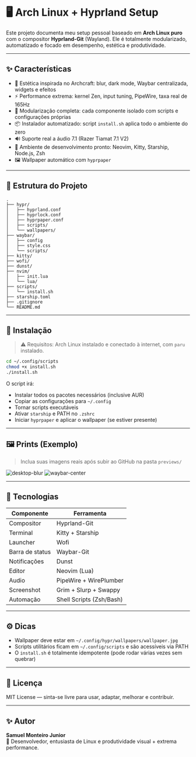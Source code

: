 # 🖥️ Arch Linux + Hyprland Setup

Este projeto documenta meu setup pessoal baseado em **Arch Linux puro** com o compositor **Hyprland-Git** (Wayland). Ele é totalmente modularizado, automatizado e focado em desempenho, estética e produtividade.

---

## ✨ Características

- 🎨 Estética inspirada no Archcraft: blur, dark mode, Waybar centralizada, widgets e efeitos
- ⚡ Performance extrema: kernel Zen, input tuning, PipeWire, taxa real de 165Hz
- 🧠 Modularização completa: cada componente isolado com scripts e configurações próprias
- 📦 Instalador automatizado: script `install.sh` aplica todo o ambiente do zero
- 🔊 Suporte real a áudio 7.1 (Razer Tiamat 7.1 V2)
- 🧰 Ambiente de desenvolvimento pronto: Neovim, Kitty, Starship, Node.js, Zsh
- 🖼️ Wallpaper automático com `hyprpaper`

---

## 📁 Estrutura do Projeto

```
.
├── hypr/
│   ├── hyprland.conf
│   ├── hyprlock.conf
│   ├── hyprpaper.conf
│   ├── scripts/
│   └── wallpapers/
├── waybar/
│   ├── config
│   ├── style.css
│   └── scripts/
├── kitty/
├── wofi/
├── dunst/
├── nvim/
│   ├── init.lua
│   └── lua/
├── scripts/
│   └── install.sh
├── starship.toml
├── .gitignore
└── README.md
```

---

## 🔧 Instalação

> ⚠️ Requisitos: Arch Linux instalado e conectado à internet, com `paru` instalado.

```bash
cd ~/.config/scripts
chmod +x install.sh
./install.sh
```

O script irá:

- Instalar todos os pacotes necessários (inclusive AUR)
- Copiar as configurações para `~/.config`
- Tornar scripts executáveis
- Ativar `starship` e PATH no `.zshrc`
- Iniciar `hyprpaper` e aplicar o wallpaper (se estiver presente)

---

## 🖼️ Prints (Exemplo)

> Inclua suas imagens reais após subir ao GitHub na pasta `previews/`

![desktop-blur](./previews/desktop-blur.png)
![waybar-center](./previews/waybar-center.png)

---

## 🧪 Tecnologias

| Componente      | Ferramenta               |
| --------------- | ------------------------ |
| Compositor      | Hyprland-Git             |
| Terminal        | Kitty + Starship         |
| Launcher        | Wofi                     |
| Barra de status | Waybar-Git               |
| Notificações    | Dunst                    |
| Editor          | Neovim (Lua)             |
| Audio           | PipeWire + WirePlumber   |
| Screenshot      | Grim + Slurp + Swappy    |
| Automação       | Shell Scripts (Zsh/Bash) |

---

## ⚙️ Dicas

- Wallpaper deve estar em `~/.config/hypr/wallpapers/wallpaper.jpg`
- Scripts utilitários ficam em `~/.config/scripts` e são acessíveis via PATH
- O `install.sh` é totalmente idempotente (pode rodar várias vezes sem quebrar)

---

## 📜 Licença

MIT License — sinta-se livre para usar, adaptar, melhorar e contribuir.

---

## ✨ Autor

**Samuel Monteiro Junior**  
:rocket: Desenvolvedor, entusiasta de Linux e produtividade visual + extrema performance.
